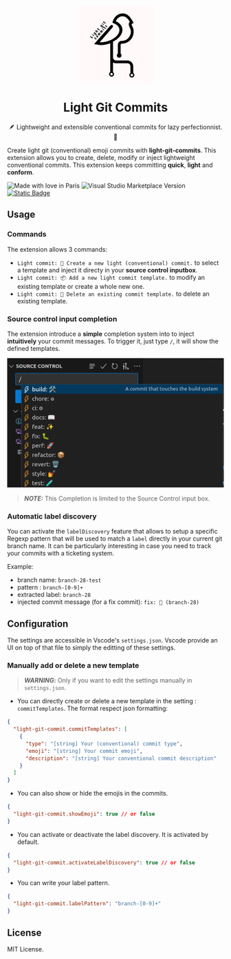<div align="center">

<img src="./assets/logo.png" alt="log" align="center">

# Light Git Commits

🪶 Lightweight and extensible conventional commits for lazy perfectionnist. 🥱

</div>

Create light git (conventional) emoji commits with **light-git-commits**. This extension allows you to create, delete, modify or inject lightweight conventional commits. This extension keeps committing **quick**, **light** and **conform**.

![Made with love in Paris](https://madewithlove.now.sh/in?heart=true&&text=Paris)
![Visual Studio Marketplace Version](https://img.shields.io/visual-studio-marketplace/v/Rudiio.light-git-commits?color=blue)
[![Static Badge](https://img.shields.io/badge/convetional_commits-🪶_🥱-pink)](https://www.conventionalcommits.org/en/v1.0.0/)

## Usage

### Commands

The extension allows 3 commands:

- `Light commit: 🚀 Create a new light (conventional) commit.` to select a template and inject it directy in your **source control inputbox**.
- `Light commit: 📦 Add a new light commit template.` to modify an existing template or create a whole new one.
- `Light commit: 🧹 Delete an existing commit template.` to delete an existing template.

### Source control input completion

The extension introduce a **simple** completion system into to inject **intuitively** your commit messages.
To trigger it, just type `/`, it will show the defined templates.

![completion](./assets/completion.png)

> **_NOTE:_** This Completion is limited to the Source Control input box.

### Automatic label discovery

You can activate the `labelDiscovery` feature that allows to setup a specific Regexp pattern that will be used to match a `label` directly in your current git branch name. It can be particularly interesting in case you need to track your commits with a ticketing system.

Example:

- branch name: ̀`branch-28-test`
- pattern : `branch-[0-9]+`
- extracted label: `branch-28`
- injected commit message (for a fix commit): `fix: 🐛 (branch-28)`

## Configuration

The settings are accessible in Vscode's `settings.json`. Vscode provide an UI on top of that file to simply the editting of these settings.

### Manually add or delete a new template

> **_WARNING_:** Only if you want to edit the settings manually in `settings.json`.

- You can directly create or delete a new template in the setting : `commitTemplates`.
  The format respect json formatting:

```json
{
  "light-git-commit.commitTemplates": [
    {
      "type": "[string] Your (conventional) commit type",
      "emoji": "[string] Your commit emoji",
      "description": "[string] Your conventional commit description"
    }
  ]
}
```

- You can also show or hide the emojis in the commits.

```json
{
  "light-git-commit.showEmoji": true // or false
}
```

- You can activate or deactivate the label discovery. It is activated by default.

```json
{
  "light-git-commit.activateLabelDiscovery": true // or false
}
```

- You can write your label pattern.

```json
{
  "light-git-commit.labelPattern": "branch-[0-9]+"
}
```

## License

MIT License.
